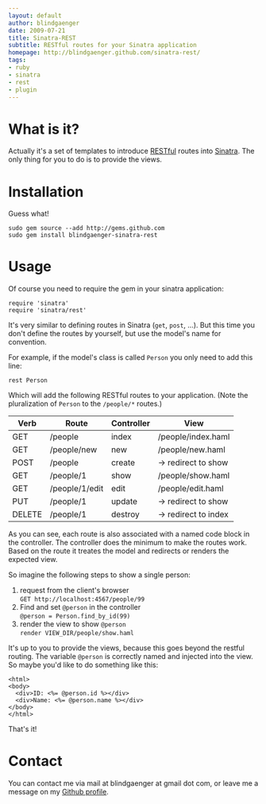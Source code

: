 ```yaml
---
layout: default
author: blindgaenger
date: 2009-07-21
title: Sinatra-REST
subtitle: RESTful routes for your Sinatra application
homepage: http://blindgaenger.github.com/sinatra-rest/
tags:
- ruby
- sinatra
- rest
- plugin
---
```


# What is it?

Actually it's a set of templates to introduce [RESTful](http://en.wikipedia.org/wiki/Representational_State_Transfer) 
routes into [Sinatra](http://www.sinatrarb.com/). The only thing for you to do is to provide the views.


# Installation

Guess what!

    sudo gem source --add http://gems.github.com
    sudo gem install blindgaenger-sinatra-rest


# Usage

Of course you need to require the gem in your sinatra application:

    require 'sinatra'
    require 'sinatra/rest'

It's very similar to defining routes in Sinatra (`get`, `post`, ...). But this 
time you don't define the routes by yourself, but use the model's name for 
convention.

For example, if the model's class is called `Person` you only need to add this 
line:

    rest Person

Which will add the following RESTful routes to your application. (Note the 
pluralization of `Person` to the `/people/*` routes.)

<table>
  <thead>
    <tr>
      <th>Verb</th>
      <th>Route</th>        
      <th>Controller</th>
      <th>View</th>
    </tr>
  </thead>
  <tbody>
    <tr>
      <td>GET</td>
      <td>/people</td>
      <td>index</td>
      <td>/people/index.haml</td>
    </tr>
    <tr>
      <td>GET</td>
      <td>/people/new</td>
      <td>new</td>
      <td>/people/new.haml</td>
    </tr>
    <tr>
      <td>POST</td>
      <td>/people</td>
      <td>create</td>
      <td>&rarr; redirect to show</td>
    </tr>
    <tr>
      <td>GET</td>
      <td>/people/1</td>
      <td>show</td>
      <td>/people/show.haml</td>
    </tr>
    <tr>
      <td>GET</td>
      <td>/people/1/edit</td>
      <td>edit</td>
      <td>/people/edit.haml</td>
    </tr>
    <tr>
      <td>PUT</td>
      <td>/people/1</td>
      <td>update</td>
      <td>&rarr; redirect to show</td>
    </tr>
    <tr>
      <td>DELETE</td>
      <td>/people/1</td>
      <td>destroy</td>
      <td>&rarr; redirect to index</td>
    </tr>
  </tbody>
</table>

As you can see, each route is also associated with a named code block in the 
controller. The controller does the minimum to make the routes work. Based on 
the route it treates the model and redirects or renders the expected view.

So imagine the following steps to show a single person:

1. request from the client's browser<br/>
   `GET http://localhost:4567/people/99`
2. Find and set `@person` in the controller<br/>
   `@person = Person.find_by_id(99)`
3. render the view to show `@person`<br/>
   `render VIEW_DIR/people/show.haml`

It's up to you to provide the views, because this goes beyond the restful 
routing. The variable `@person` is correctly named and injected into the view. 
So maybe you'd like to do something like this:

    <html>
    <body>
      <div>ID: <%= @person.id %></div>
      <div>Name: <%= @person.name %></div>
    </body>
    </html>

That's it!


# Contact

You can contact me via mail at blindgaenger at gmail dot com, or leave me a 
message on my [Github profile](http://github.com/blindgaenger).



